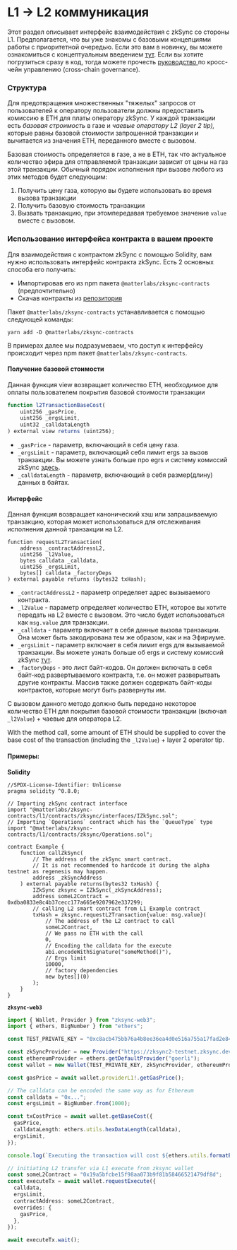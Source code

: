 # L1 -> L2 коммуникация

Этот раздел описывает интерфейс взаимодействия с zkSync со стороны L1. Предполагается, что вы уже знакомы с базовыми концепциями  работы с приоритетной очередью. Если это вам в новинку, вы можете ознакомиться с концептуальным введением [тут](https://v2-docs.zksync.io/dev/zksync-v2/l1-l2-interop.html#priority-queue). Если вы хотите погрузиться сразу в код, тогда можете прочесть [руководство ](https://v2-docs.zksync.io/dev/guide/cross-chain-tutorial.html)по кросс-чейн управлению (cross-chain governance).

### Структура <a href="#structure" id="structure"></a>

Для предотвращения множественных "тяжелых" запросов от пользователей к оператору пользователи должны предоставить комиссию в ETH для платы оператору zkSync. У каждой транзакции есть _базовая строимость_ в газе и _чаевые оператору L2 (layer 2 tip),_ которые равны базовой стоимости запрошенной транзакции и вычитается из значения ETH, переданного вместе с вызовом.

Базовая стоимость определяется в газе, а не в ETH, так что актуальное количество эфира для отправляемой транзакции зависит от цены на газ этой транзакции. Обычный порядок исполнения при вызове любого из этих методов будет следующим:

1. Получить цену газа, которую вы будете использовать во время вызова транзакции
2. Получить базовую стоимость транзакции
3. Вызвать транзакцию, при этомпередавая требуемое значение `value` вместе с вызовом.

### Использование интерфейса контракта в вашем  проекте <a href="#using-contract-interface-in-your-project" id="using-contract-interface-in-your-project"></a>

Для взаимодействия с контрактом zkSync с помощью Solidity, вам нужно использовать интерфейс контракта zkSync. Есть 2 основных способа его получить:

* Импортировав его из npm пакета `@matterlabs/zksync-contracts` (предпочтительно)
* Скачав контракты из [репозитория](https://github.com/matter-labs/v2-testnet-contracts)

Пакет `@matterlabs/zksync-contracts` устанавливается с помощью следующей команды:

```
yarn add -D @matterlabs/zksync-contracts
```

В примерах далее мы подразумеваем, что доступ к интерфейсу происходит через npm пакет `@matterlabs/zksync-contracts`.

#### Получение базовой стоимости <a href="#getting-the-base-cost" id="getting-the-base-cost"></a>

Данная функция view возвращает количество ETH, необходимое для оплаты пользователем покрытия базовой стоимости транзакции

```javascript
function l2TransactionBaseCost(
    uint256 _gasPrice,
    uint256 _ergsLimit,
    uint32 _calldataLength
) external view returns (uint256);
```

* `_gasPrice` - параметр, включающий в себя цену газа.
* `_ergsLimit` - параметр, включающий себя лимит ergs за вызов транзакции. Вы можете узнать больше про egrs и систему комиссий zkSync [здесь](https://v2-docs.zksync.io/dev/zksync-v2/fee-model).
* `_calldataLength` - параметр, включающий в себя размер(длину) данных в байтах.

#### Интерфейс <a href="#interface" id="interface"></a>

Данная функция возвращает канонический хэш или запрашиваемую транзакцию, которая может использоваться для отслеживания исполнения данной транзакции на L2.

```
function requestL2Transaction(
    address _contractAddressL2,
    uint256 _l2Value,
    bytes calldata _calldata,
    uint256 _ergsLimit,
    bytes[] calldata _factoryDeps
) external payable returns (bytes32 txHash);
```

* `_contractAddressL2` - параметр определяет адрес вызываемого контракта.
* `_l2Value` - параметр определяет количество ETH, которое вы хотите передать на L2 вместе с вызовом. Это число будет использоваться как `msg.value` для транзакции.
* `_calldata` - параметр включает в себя данные вызова транзакции. Она может быть закодирована тем же образом, как и на Эфириуме.
* `_ergsLimit` - параметр включает в себя лимит ergs для вызываемой транзакции. Вы можете узнать больше об ergs и систему комиссий zkSync [тут](https://v2-docs.zksync.io/dev/zksync-v2/fee-model).
* `_factoryDeps` - это лист байт-кодов. Он должен включать в себя байт-код развертываемого контракта, т.е. он может разверытвать другие контракты. Массив также должен содержать байт-коды контрактов, которые могут быть развернуты им.

С вызовом данного методо должно быть передано некоторое количество ETH для покрытия базовой стоимости транзакции (включая `_l2Value`) + чаевые для оператора L2.

With the method call, some amount of ETH should be supplied to cover the base cost of the transaction (including the `_l2Value`) + layer 2 operator tip.

#### Примеры: <a href="#examples" id="examples"></a>

**Solidity**

```solidity
//SPDX-License-Identifier: Unlicense
pragma solidity ^0.8.0;

// Importing zkSync contract interface
import "@matterlabs/zksync-contracts/l1/contracts/zksync/interfaces/IZkSync.sol";
// Importing `Operations` contract which has the `QueueType` type
import "@matterlabs/zksync-contracts/l1/contracts/zksync/Operations.sol";

contract Example {
    function callZkSync(
        // The address of the zkSync smart contract.
        // It is not recommended to hardcode it during the alpha testnet as regenesis may happen.
        address _zkSyncAddress
    ) external payable returns(bytes32 txHash) {
        IZkSync zksync = IZkSync(_zkSyncAddress);
        address someL2Contract = 0xdba0833e8c4b37cecc177a665e9207962e337299;
        // calling L2 smart contract from L1 Example contract
        txHash = zksync.requestL2Transaction{value: msg.value}(
            // The address of the L2 contract to call
            someL2Contract,
            // We pass no ETH with the call
            0,
            // Encoding the calldata for the execute
            abi.encodeWithSignature("someMethod()"),
            // Ergs limit
            10000,
            // factory dependencies
            new bytes[](0)
        );
    }
}
```

**`zksync-web3`**

```typescript
import { Wallet, Provider } from "zksync-web3";
import { ethers, BigNumber } from "ethers";

const TEST_PRIVATE_KEY = "0xc8acb475bb76a4b8ee36ea4d0e516a755a17fad2e84427d5559b37b544d9ba5a";

const zkSyncProvider = new Provider("https://zksync2-testnet.zksync.dev");
const ethereumProvider = ethers.getDefaultProvider("goerli");
const wallet = new Wallet(TEST_PRIVATE_KEY, zkSyncProvider, ethereumProvider);

const gasPrice = await wallet.providerL1!.getGasPrice();

// The calldata can be encoded the same way as for Ethereum
const calldata = "0x...";
const ergsLimit = BigNumber.from(1000);

const txCostPrice = await wallet.getBaseCost({
  gasPrice,
  calldataLength: ethers.utils.hexDataLength(calldata),
  ergsLimit,
});

console.log(`Executing the transaction will cost ${ethers.utils.formatEther(txCostPrice)} ETH`);

// initiating L2 transfer via L1 execute from zksync wallet
const someL2Contract = "0x19a5bfcbe15f98aa073b9f81b58466521479df8d";
const executeTx = await wallet.requestExecute({
  calldata,
  ergsLimit,
  contractAddress: someL2Contract,
  overrides: {
    gasPrice,
  },
});

await executeTx.wait();
```

#### &#x20;<a href="#getting-the-base-cost" id="getting-the-base-cost"></a>
